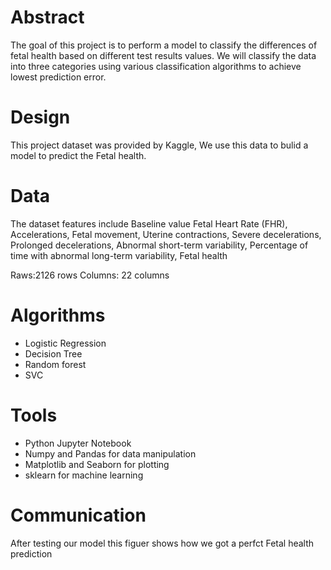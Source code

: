 # Abstract

The goal of this project is to perform a  model to classify the differences of fetal health based on different test results values. We will classify the data into
three categories using various classification algorithms to achieve lowest prediction error.

# Design

This project dataset was provided by Kaggle, We use this data to bulid a model to predict the Fetal health.

# Data

The dataset features include Baseline value Fetal Heart Rate (FHR), Accelerations, Fetal movement, Uterine contractions, Severe decelerations, Prolonged decelerations,
Abnormal short-term variability, Percentage of time with abnormal long-term variability, Fetal health

Raws:2126 rows
Columns: 22 columns

# Algorithms

- Logistic Regression
- Decision Tree
- Random forest
- SVC

# Tools
 
- Python Jupyter Notebook
- Numpy and Pandas for data manipulation
- Matplotlib and Seaborn for plotting
- sklearn for machine learning

# Communication

After testing our model this figuer shows how we got a perfct Fetal health prediction

